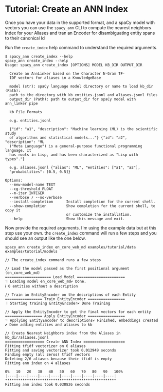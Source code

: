 # Tutorial: Create an ANN Index

Once you have your data in the supported format, and a spaCy model with vectors you can use the `spacy_ann` CLI to compute the nearest neighbors index for your Aliases and tran an Encoder for disambiguating entity spans to their canonical Id

Run the `create_index` help command to understand the required arguments.

<div class="termy">

```console
$ spacy_ann create_index --help 
spacy_ann create_index --help
Usage: spacy_ann create_index [OPTIONS] MODEL KB_DIR OUTPUT_DIR

  Create an AnnLinker based on the Character N-Gram TF-
  IDF vectors for aliases in a KnowledgeBase

  model (str): spaCy language model directory or name to load kb_dir (Path):
  path to the directory with kb entities.jsonl and aliases.jsonl files
  output_dir (Path): path to output_dir for spaCy model with ann_linker pipe

  kb File Formats

  e.g. entities.jsonl

  {"id": "a1", "description": "Machine learning (ML) is the scientific study
  of algorithms and statistical models..."} {"id": "a2", "description": "ML
  ("Meta Language") is a general-purpose functional programming language. It
  has roots in Lisp, and has been characterized as "Lisp with types"."}

  e.g. aliases.jsonl {"alias": "ML", "entities": ["a1", "a2"],
  "probabilities": [0.5, 0.5]}

Options:
  --new-model-name TEXT
  --cg-threshold FLOAT
  --n-iter INTEGER
  --verbose / --no-verbose
  --install-completion      Install completion for the current shell.
  --show-completion         Show completion for the current shell, to copy it
                            or customize the installation.
  --help                    Show this message and exit.
```

</div>

Now provide the required arguments. I'm using the example data but at this step use your own.
the `create_index` command will run a few steps and you should see an output like the one below.

<div class="termy">

```console
spacy_ann create_index en_core_web_md examples/tutorial/data examples/tutorial/models

// The create_index command runs a few steps

// Load the model passed as the first positional argument (en_core_web_md)
===================== Load Model ======================
⠹ Loading model en_core_web_md✔ Done.
ℹ 0 entities without a description

// Train an EntityEncoder on the descriptions of each Entity
================= Train EntityEncoder =================
⠸ Starting training EntityEncoder✔ Done Training

// Apply the EntityEncoder to get the final vectors for each entity
================= Apply EntityEncoder =================
⠙ Applying EntityEncoder to descriptions✔ Finished, embeddings created
✔ Done adding entities and aliases to kb

// Create Nearest Neighbors index from the Aliases in kb_dir/aliases.jsonl
================== Create ANN Index ===================
Fitting tfidf vectorizer on 6 aliases
Fitting and saving vectorizer took 0.012949 seconds
Finding empty (all zeros) tfidf vectors
Deleting 2/6 aliases because their tfidf is empty
Fitting ann index on 4 aliases

0%   10   20   30   40   50   60   70   80   90   100%
|----|----|----|----|----|----|----|----|----|----|
***************************************************
Fitting ann index took 0.030826 seconds

```
</div>
